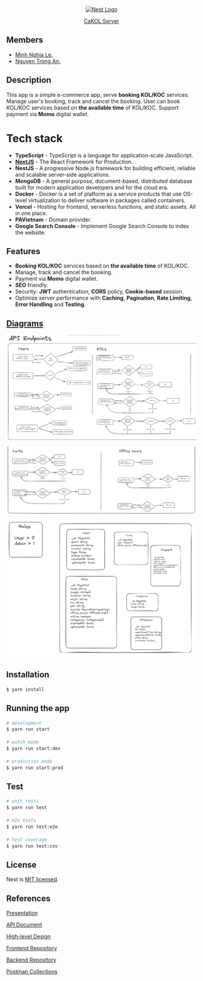 <p align="center">
  <a href="http://nestjs.com/" target="blank"><img src="https://nestjs.com/img/logo-small.svg" width="200" alt="Nest Logo" /></a>
</p>

[circleci-image]: https://img.shields.io/circleci/build/github/nestjs/nest/master?token=abc123def456
[circleci-url]: https://circleci.com/gh/nestjs/nest

  <p align="center"><a href='https://cakol.id.vn/'>CaKOL Server</a></p>

  <!--[![Backers on Open Collective](https://opencollective.com/nest/backers/badge.svg)](https://opencollective.com/nest#backer)
  [![Sponsors on Open Collective](https://opencollective.com/nest/sponsors/badge.svg)](https://opencollective.com/nest#sponsor)-->

## Members

- [Minh Nghia Le.](https://github.com/minhnghia2k3)
- [Nguyen Trong An.](https://github.com/angutboiz)

## Description

This app is a simple e-commerce app, serve **booking KOL/KOC** services. Manage user's booking, track and cancel the booking. User can book KOL/KOC services based on **the available time** of KOL/KOC. Support payment via **Momo** digital wallet.

# Tech stack

- **TypeScript** - TypeScript is a language for application-scale JavaScript.
- [**NextJS**](https://github.com/minhnghia2k3/caKOL) - The React Framework for Production.
- **NestJS** - A progressive Node.js framework for building efficient, reliable and scalable server-side applications.
- **MongoDB** - A general purpose, document-based, distributed database built for modern application developers and for the cloud era.
- **Docker** - Docker is a set of platform as a service products that use OS-level virtualization to deliver software in packages called containers.
- **Vercel** - Hosting for frontend, serverless functions, and static assets. All in one place.
- **PAVietnam** - Domain provider.
- **Google Search Console** - Implement Google Search Console to index the website.

## Features

- **Booking KOL/KOC** services based on **the available time** of KOL/KOC.
- Manage, track and cancel the booking.
- Payment via **Momo** digital wallet.
- **SEO** friendly.
- Security: **JWT** authentication, **CORS** policy, **Cookie-based** session.
- Optimize server performance with **Caching**, **Pagination**, **Rate Limiting**, **Error Handling** and **Testing**.

## [Diagrams](https://excalidraw.com/#json=sLdzyZAORMVp_zbI74Jxb,dx757Um5gzwYfAH6gKjI5g)

![API Endpoints 1](/assets/image.png)

![API Endpoints 2](/assets/image-1.png)

![Database](/assets/image-2.png)

## Installation

```bash
$ yarn install
```

## Running the app

```bash
# development
$ yarn run start

# watch mode
$ yarn run start:dev

# production mode
$ yarn run start:prod
```

## Test

```bash
# unit tests
$ yarn run test

# e2e tests
$ yarn run test:e2e

# test coverage
$ yarn run test:cov
```

## License

Nest is [MIT licensed](LICENSE).

## References

[Presentation](https://www.canva.com/design/DAGDSAnCKaU/b7gTB_mcbsxJcg9hHUw4_w/edit?utm_content=DAGDSAnCKaU&utm_campaign=designshare&utm_medium=link2&utm_source=sharebutton)

[API Document](https://cakol-server.vercel.app/api)

[High-level Design](https://excalidraw.com/#json=sLdzyZAORMVp_zbI74Jxb,dx757Um5gzwYfAH6gKjI5g)

[Frontend Repository](https://github.com/minhnghia2k3/caKOL)

[Backend Repository](https://github.com/minhnghia2k3/CaKOL_server)

[Postman Collections](https://www.getpostman.com/collections/7b3b3b3b3b3b3b3b3b3b)
